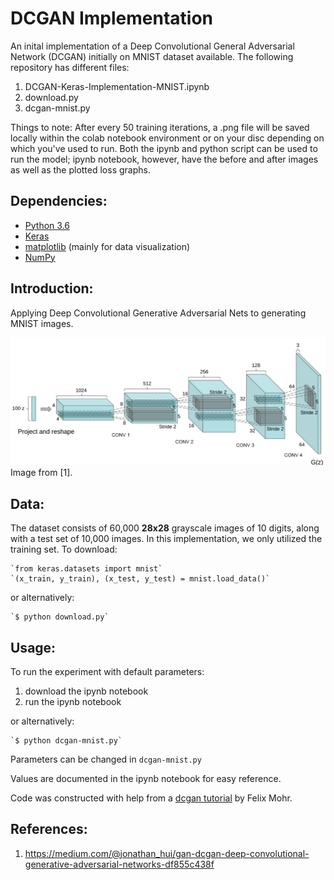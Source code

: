 # DCGAN Implementation

An inital implementation of a Deep Convolutional General Adversarial Network (DCGAN) initially on MNIST dataset available. 
The following repository has different files: 
1. DCGAN-Keras-Implementation-MNIST.ipynb 
2. download.py 
3. dcgan-mnist.py 

Things to note: 
After every 50 training iterations, a .png file will be saved locally within the colab notebook environment or on your disc depending on which you've used to run. 
Both the ipynb and python script can be used to run the model; ipynb notebook, however, have the before and after images as well as the plotted loss graphs. 

## Dependencies: 
* [Python 3.6](https://www.python.org/downloads/) 
* [Keras](https://keras.io/#installation) 
* [matplotlib](https://matplotlib.org/users/installing.html) (mainly for data visualization)
* [NumPy](https://docs.scipy.org/doc/numpy-1.13.0/user/install.html)

## Introduction: 
Applying Deep Convolutional Generative Adversarial Nets to generating MNIST images. 

![](https://github.com/kmualim/DCGAN-Keras-Implementation/blob/master/files/dcgan-image.png)
Image from [1]. 

## Data: 
The dataset consists of 60,000 **28x28** grayscale images of 10 digits, along with a test set of 10,000 images. 
In this implementation, we only utilized the training set.
To download: 
```
`from keras.datasets import mnist`
`(x_train, y_train), (x_test, y_test) = mnist.load_data()`
```
or alternatively: 
```
`$ python download.py` 
```
## Usage: 
To run the experiment with default parameters:
1. download the ipynb notebook 
2. run the ipynb notebook

or alternatively:
```
`$ python dcgan-mnist.py` 
```
Parameters can be changed in `dcgan-mnist.py`

Values are documented in the ipynb notebook for easy reference.

Code was constructed with help from a [dcgan tutorial](https://towardsdatascience.com/implementing-a-generative-adversarial-network-gan-dcgan-to-draw-human-faces-8291616904a) by Felix Mohr. 

## References: 
1. https://medium.com/@jonathan_hui/gan-dcgan-deep-convolutional-generative-adversarial-networks-df855c438f



